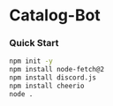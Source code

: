 # Catalog-Bot

### Quick Start
```bash
npm init -y
npm install node-fetch@2
npm install discord.js
npm install cheerio
node .
```
